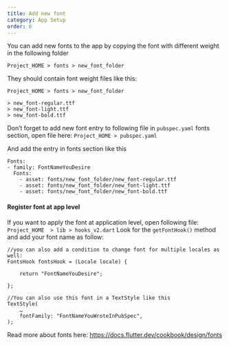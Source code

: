 ```yaml
---
title: Add new font
category: App Setup
order: 6
---
```


You can add new fonts to the app by copying the font with different weight in the following folder 

`Project_HOME > fonts > new_font_folder`

They should contain font weight files like this:


`Project_HOME > fonts > new_font_folder`
```
> new_font-regular.ttf
> new_font-light.ttf
> new_font-bold.ttf
```

Don’t forget to add new font entry to following file in `pubspec.yaml` fonts section, open file here:
`Project_HOME > pubspec.yaml`

And add the entry in fonts section like this
```
Fonts:
- family: FontNameYouDesire
  Fonts:
    - asset: fonts/new_font_folder/new_font-regular.ttf
    - asset: fonts/new_font_folder/new_font-light.ttf        
    - asset: fonts/new_font_folder/new_font-bold.ttf
```
#### Register font at app level
If you want to apply the font at application level, open following file:
`Project_HOME  > lib > hooks_v2.dart`
Look for the `getFontHook()` method and add your font name as follow:
```
//you can also add a condition to change font for multiple locales as well:
FontsHook fontsHook = (Locale locale) {

    return "FontNameYouDesire";

};

//You can also use this font in a TextStyle like this
TextStyle(
    …
    fontFamily: "FontNameYouWroteInPubSpec",
); 
```
Read more about fonts here:  https://docs.flutter.dev/cookbook/design/fonts

